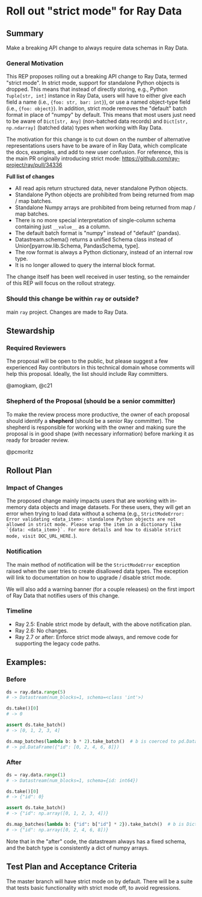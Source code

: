 # Roll out "strict mode" for Ray Data

## Summary

Make a breaking API change to always require data schemas in Ray Data.

### General Motivation

This REP proposes rolling out a breaking API change to Ray Data, termed "strict mode". In strict mode, support for standalone Python objects is dropped. This means that instead of directly storing, e.g., Python `Tuple[str, int]` instance in Ray Data, users will have to either give each field a name (i.e., `{foo: str, bar: int}`), or use a named object-type field (i.e., `{foo: object}`). In addition, strict mode removes the "default" batch format in place of "numpy" by default. This means that most users just need to be aware of `Dict[str, Any]` (non-batched data records) and `Dict[str, np.ndarray]` (batched data) types when working with Ray Data.

The motivation for this change is to cut down on the number of alternative representations users have to be aware of in Ray Data, which complicate the docs, examples, and add to new user confusion.
For reference, this is the main PR originally introducing strict mode: https://github.com/ray-project/ray/pull/34336

**Full list of changes**
- All read apis return structured data, never standalone Python objects.
- Standalone Python objects are prohibited from being returned from map / map batches.
- Standalone Numpy arrays are prohibited from being returned from map / map batches.
- There is no more special interpretation of single-column schema containing just `__value__` as a column.
- The default batch format is "numpy" instead of "default" (pandas).
- Datastream.schema() returns a unified Schema class instead of Union[pyarrow.lib.Schema, PandasSchema, type].
- The row format is always a Python dictionary, instead of an internal row type.
- It is no longer allowed to query the internal block format.

The change itself has been well received in user testing, so the remainder of this REP will focus on the rollout strategy.

### Should this change be within `ray` or outside?
main `ray` project. Changes are made to Ray Data.

## Stewardship
### Required Reviewers
The proposal will be open to the public, but please suggest a few experienced Ray contributors in this technical domain whose comments will help this proposal. Ideally, the list should include Ray committers.

@amogkam, @c21

### Shepherd of the Proposal (should be a senior committer)
To make the review process more productive, the owner of each proposal should identify a **shepherd** (should be a senior Ray committer). The shepherd is responsible for working with the owner and making sure the proposal is in good shape (with necessary information) before marking it as ready for broader review.

@pcmoritz

## Rollout Plan

### Impact of Changes

The proposed change mainly impacts users that are working with in-memory data objects and image datasets. For these users, they will get an error when trying to load data without a schema (e.g., ``StrictModeError: Error validating <data_item>: standalone Python objects are not allowed in strict mode. Please wrap the item in a dictionary like `{data: <data_item>}`. For more details and how to disable strict mode, visit DOC_URL_HERE.``).

### Notification

The main method of notification will be the ``StrictModeError`` exception raised when the user tries to create disallowed data types. The exception will link to documentation on how to upgrade / disable strict mode.

We will also add a warning banner (for a couple releases) on the first import of Ray Data that notifies users of this change.

### Timeline

- Ray 2.5: Enable strict mode by default, with the above notification plan.
- Ray 2.6: No changes.
- Ray 2.7 or after: Enforce strict mode always, and remove code for supporting the legacy code paths.

## Examples:

### Before
```python
ds = ray.data.range(5)
# -> Datastream(num_blocks=1, schema=<class 'int'>)

ds.take()[0]
# -> 0

assert ds.take_batch()
# -> [0, 1, 2, 3, 4]

ds.map_batches(lambda b: b * 2).take_batch()  # b is coerced to pd.DataFrame
# -> pd.DataFrame({"id": [0, 2, 4, 6, 8]})
```

### After
```python
ds = ray.data.range(1)
# -> Datastream(num_blocks=1, schema={id: int64})

ds.take()[0]
# -> {"id": 0}

assert ds.take_batch()
# -> {"id": np.array([0, 1, 2, 3, 4])}

ds.map_batches(lambda b: {"id": b["id"] * 2}).take_batch()  # b is Dict[str, np.ndarray]
# -> {"id": np.array([0, 2, 4, 6, 8])}
```

Note that in the "after" code, the datastream always has a fixed schema, and the batch type is consistently a dict of numpy arrays.

## Test Plan and Acceptance Criteria

The master branch will have strict mode on by default. There will be a suite that tests basic functionality with strict mode off, to avoid regressions.
